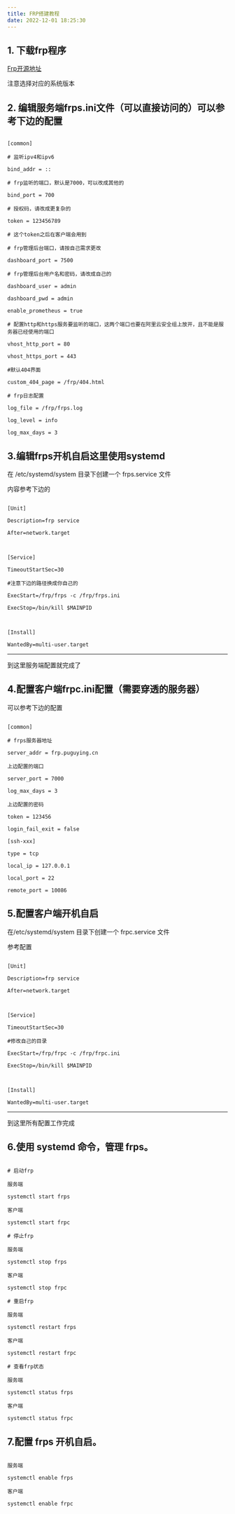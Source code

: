 ```yaml
---
title: FRP搭建教程
date: 2022-12-01 18:25:30
---
```


## 1.  下载frp程序

[Frp开源地址](https://github.com/fatedier/frp/releases)

注意选择对应的系统版本

## 2. 编辑服务端frps.ini文件（可以直接访问的）可以参考下边的配置

```

[common]

# 监听ipv4和ipv6

bind_addr = ::

# frp监听的端口，默认是7000，可以改成其他的

bind_port = 700

# 授权码，请改成更复杂的

token = 123456789

# 这个token之后在客户端会用到

# frp管理后台端口，请按自己需求更改

dashboard_port = 7500

# frp管理后台用户名和密码，请改成自己的

dashboard_user = admin

dashboard_pwd = admin

enable_prometheus = true

# 配置http和https服务要监听的端口，这两个端口也要在阿里云安全组上放开，且不能是服务器已经使用的端口

vhost_http_port = 80

vhost_https_port = 443

#默认404界面

custom_404_page = /frp/404.html

# frp日志配置

log_file = /frp/frps.log

log_level = info

log_max_days = 3

```

## 3.编辑frps开机自启这里使用systemd

在 /etc/systemd/system 目录下创建一个 frps.service 文件

内容参考下边的

```

[Unit]

Description=frp service

After=network.target



[Service]

TimeoutStartSec=30

#注意下边的路径换成你自己的

ExecStart=/frp/frps -c /frp/frps.ini

ExecStop=/bin/kill $MAINPID



[Install]

WantedBy=multi-user.target

```

-------

到这里服务端配置就完成了

## 4.配置客户端frpc.ini配置（需要穿透的服务器）

可以参考下边的配置

```

[common]

# frps服务器地址

server_addr = frp.puguying.cn

上边配置的端口

server_port = 7000

log_max_days = 3

上边配置的密码

token = 123456

login_fail_exit = false

[ssh-xxx]

type = tcp

local_ip = 127.0.0.1

local_port = 22

remote_port = 10086

```

## 5.配置客户端开机自启

在/etc/systemd/system 目录下创建一个 frpc.service 文件

参考配置

```

[Unit]

Description=frp service

After=network.target



[Service]

TimeoutStartSec=30

#修改自己的目录

ExecStart=/frp/frpc -c /frp/frpc.ini

ExecStop=/bin/kill $MAINPID



[Install]

WantedBy=multi-user.target

```

-------

到这里所有配置工作完成

## 6.使用 systemd 命令，管理 frps。

```

# 启动frp

服务端

systemctl start frps

客户端

systemctl start frpc

# 停止frp

服务端

systemctl stop frps

客户端

systemctl stop frpc

# 重启frp

服务端

systemctl restart frps

客户端

systemctl restart frpc

# 查看frp状态

服务端

systemctl status frps

客户端

systemctl status frpc

```

## 7.配置 frps 开机自启。

```

服务端

systemctl enable frps

客户端

systemctl enable frpc

```

